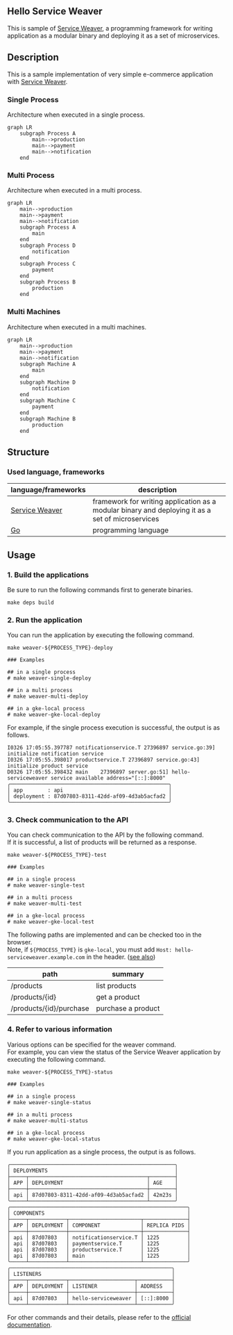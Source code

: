 Hello Service Weaver
---

This is sample of [Service Weaver](https://serviceweaver.dev/), a programming framework for writing application as a modular binary and deploying it as a set of microservices.


## Description

This is a sample implementation of very simple e-commerce application with [Service Weaver](https://serviceweaver.dev/).

### Single Process

Architecture when executed in a single process.

```mermaid
graph LR
    subgraph Process A
        main-->production
        main-->payment
        main-->notification
    end
```

### Multi Process

Architecture when executed in a multi process.

```mermaid
graph LR
    main-->production
    main-->payment
    main-->notification
    subgraph Process A
        main
    end
    subgraph Process D
        notification
    end
    subgraph Process C
        payment
    end
    subgraph Process B
        production
    end
```

### Multi Machines

Architecture when executed in a multi machines.

```mermaid
graph LR
    main-->production
    main-->payment
    main-->notification
    subgraph Machine A
        main
    end
    subgraph Machine D
        notification
    end
    subgraph Machine C
        payment
    end
    subgraph Machine B
        production
    end
```


## Structure

### Used language, frameworks

| language/frameworks                          | description                                                                                      |
|----------------------------------------------|--------------------------------------------------------------------------------------------------|
| [Service Weaver](https://serviceweaver.dev/) | framework for writing application as a modular binary and deploying it as a set of microservices |
| [Go](https://github.com/golang/go)           | programming language                                                                             |


## Usage

### 1. Build the applications

Be sure to run the following commands first to generate binaries.

```shell
make deps build
```

### 2. Run the application

You can run the application by executing the following command.

```shell
make weaver-${PROCESS_TYPE}-deploy

### Examples

## in a single process
# make weaver-single-deploy

## in a multi process
# make weaver-multi-deploy

## in a gke-local process
# make weaver-gke-local-deploy
```

For example, if the single process execution is successful, the output is as follows.

```
I0326 17:05:55.397787 notificationservice.T 27396897 service.go:39] initialize notification service
I0326 17:05:55.398017 productservice.T 27396897 service.go:43] initialize product service
D0326 17:05:55.398432 main    27396897 server.go:51] hello-serviceweaver service available address="[::]:8000"
╭───────────────────────────────────────────────────╮
│ app        : api                                  │
│ deployment : 87d07803-8311-42dd-af09-4d3ab5acfad2 │
╰───────────────────────────────────────────────────╯
```

### 3. Check communication to the API

You can check communication to the API by the following command.<br>
If it is successful, a list of products will be returned as a response.

```shell
make weaver-${PROCESS_TYPE}-test

### Examples

## in a single process
# make weaver-single-test

## in a multi process
# make weaver-multi-test

## in a gke-local process
# make weaver-gke-local-test
```

The following paths are implemented and can be checked too in the browser.<br>
Note, if `${PROCESS_TYPE}` is `gke-local`, you must add `Host: hello-serviceweaver.example.com` in the header. ([see also](https://serviceweaver.dev/docs.html#local-gke-getting-started))

| path                    | summary            |
|-------------------------|--------------------|
| /products               | list products      |
| /products/{id}          | get a product      |
| /products/{id}/purchase | purchase a product |

### 4. Refer to various information

Various options can be specified for the weaver command.<br>
For example, you can view the status of the Service Weaver application by executing the following command.

```shell
make weaver-${PROCESS_TYPE}-status

### Examples

## in a single process
# make weaver-single-status

## in a multi process
# make weaver-multi-status

## in a gke-local process
# make weaver-gke-local-status
```

If you run application as a single process, the output is as follows.

```
╭─────────────────────────────────────────────────────╮
│ DEPLOYMENTS                                         │
├─────┬──────────────────────────────────────┬────────┤
│ APP │ DEPLOYMENT                           │ AGE    │
├─────┼──────────────────────────────────────┼────────┤
│ api │ 87d07803-8311-42dd-af09-4d3ab5acfad2 │ 42m23s │
╰─────┴──────────────────────────────────────┴────────╯
╭─────────────────────────────────────────────────────────╮
│ COMPONENTS                                              │
├─────┬────────────┬───────────────────────┬──────────────┤
│ APP │ DEPLOYMENT │ COMPONENT             │ REPLICA PIDS │
├─────┼────────────┼───────────────────────┼──────────────┤
│ api │ 87d07803   │ notificationservice.T │ 1225         │
│ api │ 87d07803   │ paymentservice.T      │ 1225         │
│ api │ 87d07803   │ productservice.T      │ 1225         │
│ api │ 87d07803   │ main                  │ 1225         │
╰─────┴────────────┴───────────────────────┴──────────────╯
╭────────────────────────────────────────────────────╮
│ LISTENERS                                          │
├─────┬────────────┬─────────────────────┬───────────┤
│ APP │ DEPLOYMENT │ LISTENER            │ ADDRESS   │
├─────┼────────────┼─────────────────────┼───────────┤
│ api │ 87d07803   │ hello-serviceweaver │ [::]:8000 │
╰─────┴────────────┴─────────────────────┴───────────╯
```

For other commands and their details, please refer to the [official documentation](https://serviceweaver.dev/).
